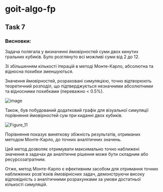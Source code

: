 # goit-algo-fp

## Task 7
### Висновки:
Задача полягала у визначенні ймовірностей суми двох кинутих гральних кубиків. Було розглянуто всі можливі суми від 2 до 12.

Зі збільшенням кількості ітерацій в методі Монте-Карло, абсолютна та відносна похибки зменшуються. 

Значення ймовірностей, розраховані симуляцією, точно відтворюють теоретичний розподіл, що підтверджується незначними абсолютними та відносними похибками (переважно < 0.5%).

![image](https://github.com/user-attachments/assets/27fd848c-723f-42d9-b66d-dfb8878b5542)

Також, був побудований додатковий графік для візуальної симуляції порівняння ймовірностей сум при киданні двох кубиків.

![Figure_11](https://github.com/user-attachments/assets/f65bb66e-2604-4529-ae7e-12906396a655)

Порівняння показує виняткову збіжність результатів, отриманих методом Монте-Карло, до точних аналітичних значень.

Цей метод дозволяє отримувати максимально точно наближені значення в задачах де аналітичне рішення може бути складним або ресурсозатратним.

Отже, метод Монте-Карло є ефективним засобом для отримання точних наближених розв'язків ймовірнісних задач, демонструючи високу відповідність з аналітичними розрахунками за умови достатньої кількості симуляцій.
